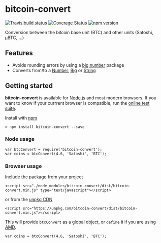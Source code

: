 # bitcoin-convert
[![Travis build status](https://travis-ci.org/richardschneider/bitcoin-convert.svg)](https://travis-ci.org/richardschneider/bitcoin-convert)
[![Coverage Status](https://coveralls.io/repos/github/richardschneider/bitcoin-convert/badge.svg?branch=master)](https://coveralls.io/github/richardschneider/bitcoin-convert?branch=master)
[![npm version](https://badge.fury.io/js/bitcoin-convert.svg)](https://badge.fury.io/js/bitcoin-convert) 

Conversion between the bitcoin base unit (BTC) and other units (Satoshi,  μBTC, ...)

## Features

- Avoids rounding errors by using a [big number](https://www.npmjs.com/package/big.js) package
- Converts from/to a [Number](https://developer.mozilla.org/en-US/docs/Web/JavaScript/Reference/Global_Objects/Number), 
  [Big](https://www.npmjs.com/package/big.js) or 
  [String](https://developer.mozilla.org/en-US/docs/Web/JavaScript/Reference/Global_Objects/String)


## Getting started

**bitcoin-convert** is available for [Node.js](https://nodejs.org) and most modern browsers.  If you want to know if your currrent browser is compatible, run the [online test suite](https://unpkg.com/bitcoin-convert/test/index.html).

Install with [npm](http://blog.npmjs.org/post/85484771375/how-to-install-npm)

    > npm install bitcoin-convert --save

### Node usage

    var btcConvert = require('bitcoin-convert');    
    var coins = btcConvert(4.6, 'Satoshi', 'BTC');  
    
### Browser usage

Include the package from your project

    <script src="./node_modules/bitcoin-convert/dist/bitcoin-convert.min.js" type="text/javascript"></script>

or from the [unpkg CDN](https://unpkg.com)

    <script src="https://unpkg.com/bitcoin-convert/dist/bitcoin-convert.min.js"></script>

This will provide `btcConvert` as a global object, or `define` it if you are using [AMD](https://en.wikipedia.org/wiki/Asynchronous_module_definition).

    var coins = btcConvert(4.6, 'Satoshi', 'BTC');  

